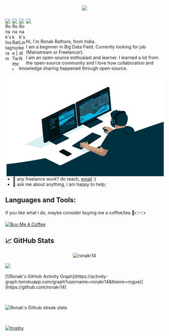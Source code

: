<h1 align="center">
  <a href="https://git.io/typing-svg">
    <img src="https://readme-typing-svg.herokuapp.com?color=%2340A597&size=30&width=800&lines=Hey+there+!!!+I+am+Ronak+Rathore;I+love+finding+secrets+that+is+hidden+in+the+Data">
  </a>
</h1>

<a href="https://www.instagram.com/rastar14/">
  <img align="left" alt="Ronak's Instagram" width="22px" src="https://raw.githubusercontent.com/hussainweb/hussainweb/main/icons/instagram.png" />
</a>
<a href="https://twitter.com/rastar1408">
  <img align="left" alt="Ronak Rathore | Twitter" width="22px" src="https://raw.githubusercontent.com/peterthehan/peterthehan/master/assets/twitter.svg" />
</a>
<a href="https://www.linkedin.com/in/ronak-rathore-4981b0117/">
  <img align="left" alt="Ronak's LinkedIN" width="22px" src="https://raw.githubusercontent.com/peterthehan/peterthehan/master/assets/linkedin.svg" />
</a>

![](https://visitor-badge.glitch.me/badge?page_id=ronakr14.ronakr14)

<br />

Hi, I'm Ronak Rathore, from India. <br>
I am a beginner in Big Data Field. Currently looking for job (Mainstream or Freelancer).<br>
I am an open-source enthusiast and learner. I learned a lot from the open-source community and I love how collaboration and knowledge sharing happened through open-source.


<img align="right" alt="GIF" src="https://github.com/ronakr14/ronakr14/blob/main/logos/code.gif?raw=true" width="500" height="320" />
  
- 💼 any freelance work? do reach, [email](mailto:ronak.rathore05@gmail.com) :)
- 💬 ask me about anything, i am happy to help;

## **Languages and Tools:**  


if you like what i do, maybe consider buying me a coffee/tea 🥺👉👈

<a href="https://www.buymeacoffee.com/ronakr14" target="_blank"><img src="https://cdn.buymeacoffee.com/buttons/v2/default-red.png" alt="Buy Me A Coffee" width="150" ></a>

## &#x1f4c8; GitHub Stats

<p align="center"> <img src="https://github-readme-stats.vercel.app/api?username=ronakr14&show_icons=true&theme=gotham" alt="ronakr14" />
<br>
<div>
  <a href="https://github.com/ronakr14/ronakr14">
  <img align="center" src="https://github-readme-stats.vercel.app/api/top-langs/?username=ronakr14&hide=java,html&title_color=ffffff&text_color=c9cacc&icon_color=2bbc8a&bg_color=1d1f21" />
  </a>  
</div>
<br>
[![Ronak's GitHub Activity Graph](https://activity-graph.herokuapp.com/graph?username=ronakr14&theme=rogue)](https://github.com/ronakr14)


<br/><br/>
![Ronak's Github streak stats](https://github-readme-streak-stats.herokuapp.com/?user=ronakr14) 

<br><br>
[![trophy](https://github-profile-trophy.vercel.app/?username=ronakr14)](https://github.com/ryo-ma/github-profile-trophy)


